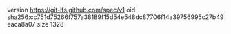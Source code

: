 version https://git-lfs.github.com/spec/v1
oid sha256:cc751d75266f757a38189f15d54e548dc87706f14a39756995c27b49eaca8a07
size 1328
